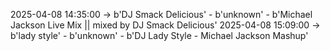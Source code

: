 2025-04-08 14:35:00 -> b'DJ Smack Delicious' - b'unknown' - b'Michael Jackson Live Mix   ||  mixed by DJ Smack Delicious'
2025-04-08 15:09:00 -> b'lady style' - b'unknown' - b'DJ Lady Style - Michael Jackson Mashup'
